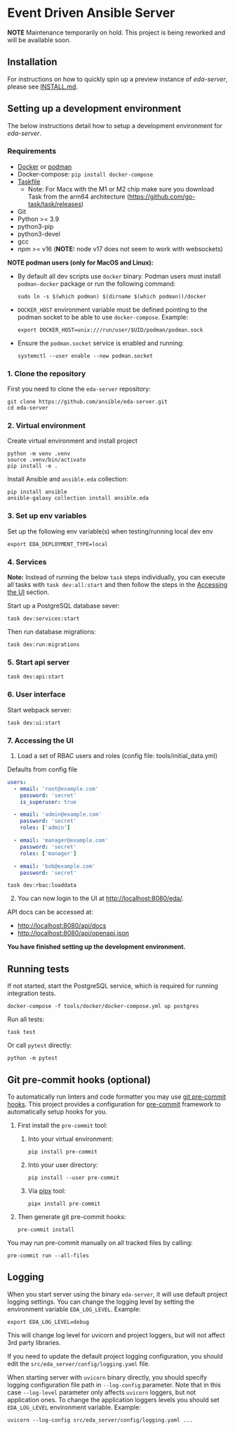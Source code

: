 # Event Driven Ansible Server

**NOTE** Maintenance temporarily on hold. This project is being reworked and will be available soon.

## Installation

For instructions on how to quickly spin up a preview instance of _eda-server_, please see [INSTALL.md](./INSTALL.md).

## Setting up a development environment

The below instructions detail how to setup a development environment for _eda-server_.

### Requirements

- [Docker](https://docs.docker.com/engine/install/) or [podman](https://podman.io/getting-started/installation)
- Docker-compose: `pip install docker-compose`
- [Taskfile](https://taskfile.dev/installation/)
  - Note: For Macs with the M1 or M2 chip make sure you download Task from the arm64 architecture (https://github.com/go-task/task/releases)
- Git
- Python >= 3.9
- python3-pip
- python3-devel
- gcc
- npm >= v16 (**NOTE:** node v17 does not seem to work with websockets)

**NOTE podman users (only for MacOS and Linux):**

- By default all dev scripts use `docker` binary. Podman users must install `podman-docker` package or run the following command:

      sudo ln -s $(which podman) $(dirname $(which podman))/docker

- `DOCKER_HOST` environment variable must be defined pointing to the podman socket to be able to use `docker-compose`. Example:

      export DOCKER_HOST=unix:///run/user/$UID/podman/podman.sock

- Ensure the `podman.socket` service is enabled and running:

      systemctl --user enable --now podman.socket

### 1. Clone the repository

First you need to clone the `eda-server` repository:

```shell
git clone https://github.com/ansible/eda-server.git
cd eda-server
```

### 2. Virtual environment

Create virtual environment and install project

```shell
python -m venv .venv
source .venv/bin/activate
pip install -e .
```

Install Ansible and `ansible.eda` collection:

```shell
pip install ansible
ansible-galaxy collection install ansible.eda
```

### 3. Set up env variables

Set up the following env variable(s) when testing/running local dev env

```shell
export EDA_DEPLOYMENT_TYPE=local
```

### 4. Services

**Note:**
Instead of running the below `task` steps individually, you can execute all tasks with `task dev:all:start` and then follow the steps in the
[Accessing the UI](#6-accessing-the-ui) section.

Start up a PostgreSQL database sever:

```shell
task dev:services:start
```

Then run database migrations:

```shell
task dev:run:migrations
```

### 5. Start api server

```shell
task dev:api:start
```

### 6. User interface

Start webpack server:

```shell
task dev:ui:start
```

### 7. Accessing the UI

1. Load a set of RBAC users and roles (config file: tools/initial_data.yml) 

Defaults from config file
```yaml
users:
  - email: 'root@example.com'
    password: 'secret'
    is_superuser: true

  - email: 'admin@example.com'
    password: 'secret'
    roles: ['admin']

  - email: 'manager@example.com'
    password: 'secret'
    roles: ['manager']

  - email: 'bob@example.com'
    password: 'secret'
```

```shell
task dev:rbac:loaddata
```

2. You can now login to the UI at <http://localhost:8080/eda/>.

API docs can be accessed at:

- <http://localhost:8080/api/docs>
- <http://localhost:8080/api/openapi.json>

**You have finished setting up the development environment.**

## Running tests

If not started, start the PostgreSQL service, which is required for running integration tests.

```shell
docker-compose -f tools/docker/docker-compose.yml up postgres
```

Run all tests:

```shell
task test
```

Or call `pytest` directly:

```shell
python -m pytest
```

## Git pre-commit hooks (optional)

To automatically run linters and code formatter you may use
[git pre-commit hooks](https://git-scm.com/book/en/v2/Customizing-Git-Git-Hooks).
This project provides a configuration for [pre-commit](https://pre-commit.com/)
framework to automatically setup hooks for you.

1. First install the `pre-commit` tool:
   1. Into your virtual environment:
      ```shell
      pip install pre-commit
      ```
   
   2. Into your user directory:
      ```shell
      pip install --user pre-commit
      ```
   3. Via [pipx](https://pypa.github.io/pipx/) tool: 
      ```shell
      pipx install pre-commit
      ```

2. Then generate git pre-commit hooks:
   ```shell
   pre-commit install
   ```

You may run pre-commit manually on all tracked files by calling:
```shell
pre-commit run --all-files
```


## Logging

When you start server using the binary `eda-server`, it will use default project
logging settings. You can change the logging level by setting the environment variable
`EDA_LOG_LEVEL`. Example:

```shell
export EDA_LOG_LEVEL=debug
```

This will change log level for uvicorn and project loggers, but will not affect 3rd party libraries.

If you need to update the default project logging configuration, you should edit the
`src/eda_server/config/logging.yaml` file.

When starting server with `uvicorn` binary directly, you should specify logging configuration
file path in `--log-config` parameter. Note that in this case `--log-level` parameter only
affects `uvicorn` loggers, but not application ones. To change the application loggers levels
you should set `EDA_LOG_LEVEL` environment variable. Example:

```shell
uvicorn --log-config src/eda_server/config/logging.yaml ...
```
